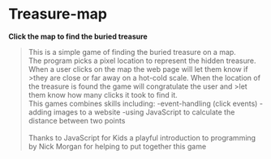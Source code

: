 # Treasure-map
**Click the map to find the buried treasure**<br>
>This is a simple game of finding the buried treasure on a map. <br> 
>The program picks a pixel location to represent the hidden treasure. When a user clicks on the map the web page will let them know if >they are close or far away on a hot-cold scale. When the location of the treasure is found the game will congratulate the user and >let them know how many clicks it took to find it. <br>
>This games combines skills including: 
>-event-handling (click events)
>-adding images to a website
>-using JavaScript to calculate the distance between two points <br>
<br>Thanks to JavaScript for Kids a playful introduction to programming by Nick Morgan for helping to put together this game
